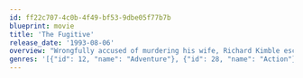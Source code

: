 ```yaml
---
id: ff22c707-4c0b-4f49-bf53-9dbe05f77b7b
blueprint: movie
title: 'The Fugitive'
release_date: '1993-08-06'
overview: "Wrongfully accused of murdering his wife, Richard Kimble escapes from the law in an attempt to find her killer and clear his name. Pursuing him is a team of U.S. marshals led by Deputy Samuel Gerard, a determined detective who will not rest until Richard is captured. As Richard leads the team through a series of intricate chases, he discovers the secrets behind his wife's death and struggles to expose the killer before it is too late."
genres: '[{"id": 12, "name": "Adventure"}, {"id": 28, "name": "Action"}, {"id": 53, "name": "Thriller"}, {"id": 80, "name": "Crime"}, {"id": 9648, "name": "Mystery"}]'
---
```

